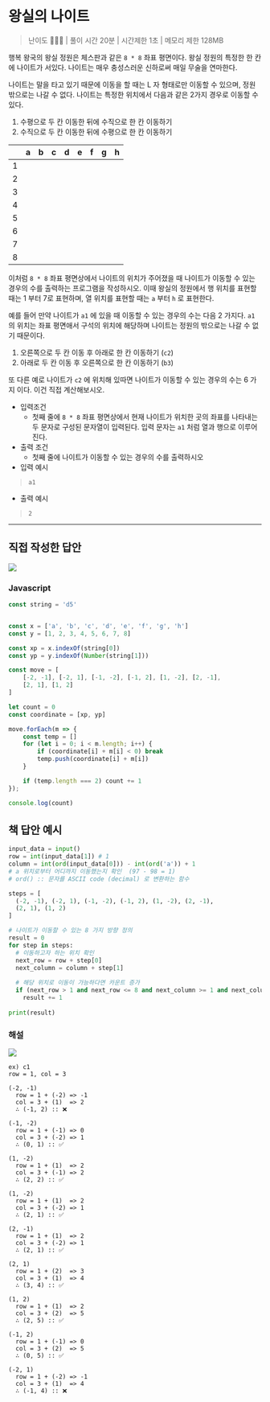 # 왕실의 나이트

> 난이도 🧡🤍🤍 | 풀이 시간 20분 | 시간제한 1초 | 메모리 제한 128MB

행복 왕국의 왕실 정원은 체스판과 같은 `8 * 8` 좌표 평면이다. 왕실 정원의 특정한 한 칸에 나이트가 서있다. 나이트는 매우 충성스러운 신하로써 매일 무술을 연마한다.

나이트는 말을 타고 있기 때문에 이동을 할 때는 L 자 형태로만 이동할 수 있으며, 정원 밖으로는 나갈 수 없다. 나이트는 특정한 위치에서 다음과 같은 2가지 경우로 이동할 수 있다.

1. 수평으로 두 칸 이동한 뒤에 수직으로 한 칸 이동하기
2. 수직으로 두 칸 이동한 뒤에 수평으로 한 칸 이동하기

|  |a |b |c |d |e |f |g |h |
|--|--|--|--|--|--|--|--|--|
|1||||||||
|2||||||||
|3||||||||
|4||||||||
|5||||||||
|6||||||||
|7||||||||
|8||||||||

이처럼 `8 * 8` 좌표 평면상에서 나이트의 위치가 주어졌을 때 나이트가 이동할 수 있는 경우의 수를 출력하는 프로그램을 작성하시오. 이때 왕실의 정원에서 행 위치를 표현할 때는 1 부터 7로 표현하며, 열 위치를 표현할 때는 `a` 부터 `h` 로 표현한다.

예를 들어 만약 나이트가 `a1` 에 있을 때 이동할 수 있는 경우의 수는 다음 2 가지다.
`a1` 의 위치는 좌표 평면애서 구석의 위치에 해당하며 나이트는 정원의 밖으로는 나갈 수 없기 때문이다.

1. 오른쪽으로 두 칸 이동 후 아래로 한 칸 이동하기 (`c2`)
2. 아래로 두 칸 이동 후 오른쪽으로 한 칸 이동하기 (`b3`)

또 다른 예로 나이트가 `c2` 에 위치해 있따면 나이트가 이동할 수 있는 경우의 수는 6 가지 이다. 이건 직접 계산해보시오.

* 입력조건
  * 첫째 줄에 `8 * 8` 좌표 평면상에서 현재 나이트가 위치한 곳의 좌표를 나타내는 두 문자로 구성된 문자열이 입력된다. 입력 문자는 `a1` 처럼 열과 행으로 이루어진다.
* 출력 조건
  * 첫째 줄에 나이트가 이동할 수 있는 경우의 수를 출력하시오
* 입력 예시
> ```
> a1
> ```
* 출력 예시
> ```
> 2
> ```

-------

## 직접 작성한 답안

<img src="../images/211117_왕실의나이트.PNG">

### Javascript

``` js
const string = 'd5'


const x = ['a', 'b', 'c', 'd', 'e', 'f', 'g', 'h']
const y = [1, 2, 3, 4, 5, 6, 7, 8]

const xp = x.indexOf(string[0]) 
const yp = y.indexOf(Number(string[1])) 

const move = [
    [-2, -1], [-2, 1], [-1, -2], [-1, 2], [1, -2], [2, -1],
    [2, 1], [1, 2]
]

let count = 0
const coordinate = [xp, yp]

move.forEach(m => {
    const temp = []
    for (let i = 0; i < m.length; i++) {
        if (coordinate[i] + m[i] < 0) break
        temp.push(coordinate[i] + m[i])
    }

    if (temp.length === 2) count += 1
});

console.log(count)
```



## 책 답안 예시

``` python
input_data = input()
row = int(input_data[1]) # 1
column = int(ord(input_data[0])) - int(ord('a')) + 1
# a 위치로부터 어디까지 이동했는지 확인  (97 - 98 = 1)
# ord() :: 문자를 ASCII code (decimal) 로 변환하는 함수

steps = [
  (-2, -1), (-2, 1), (-1, -2), (-1, 2), (1, -2), (2, -1),
  (2, 1), (1, 2)
]

# 나이트가 이동할 수 있는 8 가지 방향 정의
result = 0
for step in steps:
  # 이동하고자 하는 위치 확인
  next_row = row + step[0]
  next_column = column + step[1]
  
  # 해당 위치로 이동이 가능하다면 카운트 증가
  if (next_row > 1 and next_row <= 8 and next_column >= 1 and next_column <= 8):
    result += 1
    
print(result)
```

### 해설

<img src="../images/211117_왕실의나이트.PNG" >

```
ex) c1
row = 1, col = 3

(-2, -1)
  row = 1 + (-2) => -1
  col = 3 + (1)  => 2
  ∴ (-1, 2) :: ❌

(-1, -2)
  row = 1 + (-1) => 0
  col = 3 + (-2) => 1
  ∴ (0, 1) :: ✅

(1, -2)
  row = 1 + (1)  => 2
  col = 3 + (-1) => 2
  ∴ (2, 2) :: ✅

(1, -2)
  row = 1 + (1)  => 2
  col = 3 + (-2) => 1
  ∴ (2, 1) :: ✅

(2, -1)
  row = 1 + (1)  => 2
  col = 3 + (-2) => 1
  ∴ (2, 1) :: ✅

(2, 1)
  row = 1 + (2)  => 3
  col = 3 + (1)  => 4
  ∴ (3, 4) :: ✅

(1, 2)
  row = 1 + (1)  => 2
  col = 3 + (2)  => 5
  ∴ (2, 5) :: ✅

(-1, 2)
  row = 1 + (-1) => 0
  col = 3 + (2)  => 5
  ∴ (0, 5) :: ✅

(-2, 1)
  row = 1 + (-2) => -1
  col = 3 + (1)  => 4
  ∴ (-1, 4) :: ❌
```